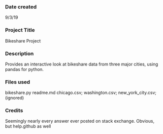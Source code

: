 ### Date created
9/3/19

### Project Title
Bikeshare Project

### Description
Provides an interactive look at bikeshare data from three major cities,
using pandas for python.

### Files used
bikeshare.py
readme.md
chicago.csv; washington.csv; new_york_city.csv; (ignored)

### Credits
Seemingly nearly every answer ever posted on stack exchange.  Obvious, but
help.github as well
